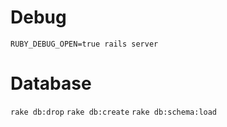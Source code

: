 # Debug

`RUBY_DEBUG_OPEN=true rails server`

# Database

`rake db:drop`
`rake db:create`
`rake db:schema:load`

